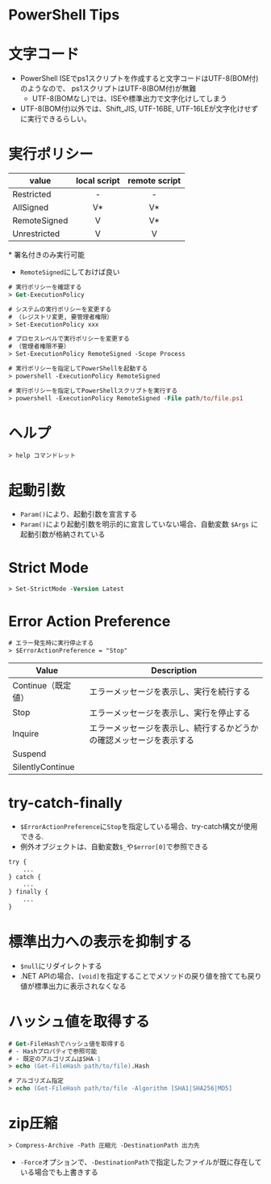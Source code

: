 # PowerShell Tips

# 文字コード

- PowerShell ISEでps1スクリプトを作成すると文字コードはUTF-8(BOM付)のようなので、
ps1スクリプトはUTF-8(BOM付)が無難
    - UTF-8(BOMなし)では、ISEや標準出力で文字化けしてしまう
- UTF-8(BOM付)以外では、Shift_JIS, UTF-16BE, UTF-16LEが文字化けせずに実行できるらしい。

# 実行ポリシー

|value|local script|remote script|
|---|:-:|:-:|
|Restricted|-|-|
|AllSigned|V*|V*|
|RemoteSigned|V|V*|
|Unrestricted|V|V|

\* 署名付きのみ実行可能

- `RemoteSigned`にしておけば良い

```ps
# 実行ポリシーを確認する
> Get-ExecutionPolicy
```
```ps
# システムの実行ポリシーを変更する
# （レジストリ変更, 要管理者権限）
> Set-ExecutionPolicy xxx

# プロセスレベルで実行ポリシーを変更する
# （管理者権限不要）
> Set-ExecutionPolicy RemoteSigned -Scope Process
```
```ps
# 実行ポリシーを指定してPowerShellを起動する
> powershell -ExecutionPolicy RemoteSigned

# 実行ポリシーを指定してPowerShellスクリプトを実行する
> powershell -ExecutionPolicy RemoteSigned -File path/to/file.ps1
```

# ヘルプ

```ps
> help コマンドレット
```

# 起動引数

- `Param()`により、起動引数を宣言する
- `Param()`により起動引数を明示的に宣言していない場合、自動変数 `$Args` に起動引数が格納されている

# Strict Mode

```ps
> Set-StrictMode -Version Latest
```

# Error Action Preference

```ps
# エラー発生時に実行停止する
> $ErrorActionPreference = "Stop" 
```

|Value|Description|
|---|---|
|Continue（既定値）|エラーメッセージを表示し、実行を続行する|
|Stop|エラーメッセージを表示し、実行を停止する|
|Inquire|エラーメッセージを表示し、続行するかどうかの確認メッセージを表示する|
|Suspend||
|SilentlyContinue||

# try-catch-finally

- `$ErrorActionPreference`に`Stop`を指定している場合、try-catch構文が使用できる.
- 例外オブジェクトは、自動変数`$_`や`$error[0]`で参照できる

```ps
try {
    ...
} catch {
    ...
} finally {
    ...
}
```

# 標準出力への表示を抑制する

- `$null`にリダイレクトする
- .NET APIの場合、`[void]`を指定することでメソッドの戻り値を捨てても戻り値が標準出力に表示されなくなる


# ハッシュ値を取得する

```ps
# Get-FileHashでハッシュ値を取得する
# - Hashプロパティで参照可能
# - 既定のアルゴリズムはSHA-1
> echo (Get-FileHash path/to/file).Hash

# アルゴリズム指定
> echo (Get-FileHash path/to/file -Algorithm [SHA1|SHA256|MD5]
```

# zip圧縮

```ps
> Compress-Archive -Path 圧縮元 -DestinationPath 出力先
```

- `-Force`オプションで、`-DestinationPath`で指定したファイルが既に存在している場合でも上書きする
